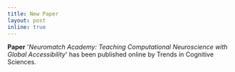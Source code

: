 ```yaml
---
title: New Paper
layout: post
inline: true
---
```


**Paper** '*Neuromatch Academy: Teaching Computational Neuroscience with Global Accessibility*' has been published online by Trends in Cognitive Sciences.
